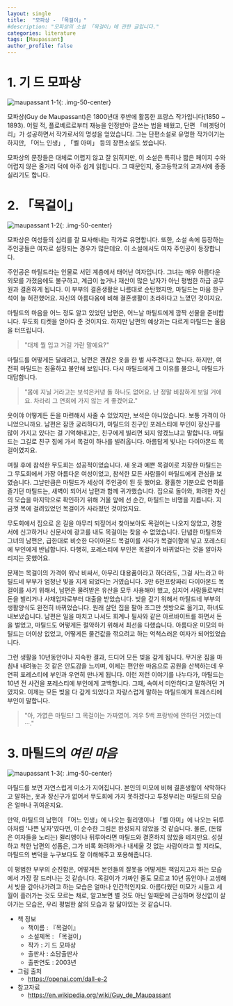 ```yaml
---
layout: single
title:  "모파상 - 「목걸이」"
#description: "모파상의 소설 「목걸이」에 관한 글입니다."
categories: literature
tags: [Maupassant]
author_profile: false
---
```


# 1. 기 드 모파상

![maupassant 1-1]({{site.url}}\images\2023-02-13-maupassant\maupassant_1-1.png){: .img-50-center}

모파상(Guy de Maupassant)은 1800년대 후반에 활동한 프랑스 작가입니다(1850 ~ 1893).
어릴 적, 플로베르로부터 재능을 인정받아 글쓰는 법을 배웠고, 단편 「비곗덩어리」가 성공하면서 작가로서의 명성을 얻었습니다.
그는 단편소설로 유명한 작가이기는 하지만, 「어느 인생」, 「벨 아미」 등의 장편소설도 썼습니다.

<!-- 모파상의 여러 소설들 중, 특히 우리나라에 유독 잘 알려진 소설이 바로 「목걸이」 일 것 같습니다. -->
모파상의 문장들은 대체로 어렵지 않고 잘 읽히지만, 이 소설은 특히나 짧은 페이지 수와 어렵지 않은 줄거리 덕에 아주 쉽게 읽힙니다.
그 때문인지, 중고등학교의 교과서에 종종 실리기도 합니다.

# 2. 「목걸이」

![maupassant 1-2]({{site.url}}\images\2023-02-13-maupassant\maupassant_1-2.png){: .img-50-center}

모파상은 여성들의 심리를 잘 묘사해내는 작가로 유명합니다.
또한, 소설 속에 등장하는 주인공들은 여자로 설정되는 경우가 많은데요.
이 소설에서도 여자 주인공이 등장합니다.

주인공은 마틸드라는 인물로 서민 계층에서 태어난 여자입니다.
그녀는 매우 아름다운 외모를 가졌음에도 불구하고, 계급이 높거나 재산이 많은 남자가 아닌 평범한 하급 공무원과 결혼하게 됩니다.
이 부부의 결혼생활은 나름대로 순탄했지만, 마틸드는 마음 한구석이 늘 허전했어요.
자신의 아름다움에 비해 결혼생활이 초라하다고 느꼈던 것이지요.

마틸드의 마음을 어느 정도 알고 있었던 남편은, 어느날 마틸드에게 깜짝 선물을 준비합니다.
무도회 티켓을 얻어다 준 것이지요.
하지만 남편의 예상과는 다르게 마틸드는 울음을 터뜨립니다.

> "대체 뭘 입고 거길 가란 말예요?"

마틸드를 어떻게든 달래려고, 남편은 괜찮은 옷을 한 벌 사주겠다고 합니다.
하지만, 여전히 마틸드는 침울하고 불안해 보입니다.
다시 마틸드에게 그 이유를 물으니, 마틸드가 대답합니다.

> "몸에 지닐 거라고는 보석은커녕 돌 하나도 없어요.
> 난 정말 비참하게 보일 거에요.
> 차라리 그 연회에 가지 않는 게 좋겠어요."

옷이야 어떻게든 돈을 마련해서 사줄 수 있었지만, 보석은 아니었습니다.
보통 가격이 아니었으니까요.
남편은 잠깐 궁리하다가, 마틸드의 친구인 포레스티에 부인이 장신구를 많이 가지고 있다는 걸 기억해내고는, 친구에게 빌리면 되지 않겠느냐고 말합니다.
마틸드는 그길로 친구 집에 가서 목걸이 하나를 빌려옵니다.
아름답게 빛나는 다이아몬드 목걸이였지요.

며칠 후에 참석한 무도회는 성공적이었습니다.
새 옷과 예쁜 목걸이로 치장한 마틸드는 그 무도회에서 가장 아름다운 여성이었고, 참석한 모든 사람들이 마틸드에게 관심을 보였습니다.
그날만큼은 마틸드가 세상이 주인공이 된 듯 했어요.
황홀한 기분으로 연회를 즐기던 마틸드는, 새벽이 되어서 남편과 함께 귀가했습니다.
집으로 돌아와, 화려한 자신의 모습을 마지막으로 확인하기 위해 거울 앞에 선 순간, 마틸드는 비명을 지릅니다.
지금껏 목에 걸려있었던 목걸이가 사라졌던 것이었지요.

무도회에서 집으로 온 길을 아무리 되짚어서 찾아보아도 목걸이는 나오지 않았고, 경찰서에 신고하거나 신문사에 광고를 내도 목걸이는 찾을 수 없었습니다.
단념한 마틸드와 그녀의 남편은, 급한대로 비슷한 다이아몬드 목걸이를 사다가 목걸이함에 넣고 포레스티에 부인에게 반납합니다.
다행히, 포레스티에 부인은 목걸이가 바뀌었다는 것을 알아차리지는 못했어요.

문제는 목걸이의 가격이 워낙 비싸서, 아무리 대용품이라고 하더라도, 그걸 사느라고 마틸드네 부부가 엄청난 빚을 지게 되었다는 거였습니다.
3만 6천프랑짜리 다이아몬드 목걸이를 사기 위해서, 남편은 물려받은 유산을 모두 사용해야 했고, 심지어 사람들로부터 돈을 빌리거나 사채업자로부터 대출을 받았습니다.
빚을 갚기 위해서 마틸드네 부부의 생활양식도 완전히 바뀌었습니다.
원래 살던 집을 팔아 조그만 셋방으로 옮기고, 하녀도 내보냈습니다.
남편은 일을 마치고 나서도 회계나 필사와 같은 아르바이트를 하면서 돈을 벌었고, 마틸드도 어떻게든 절약하기 위해서 최선을 다했습니다.
아름다운 미모의 마틸드는 더이상 없었고, 어떻게든 물건값을 깎으려고 하는 억척스러운 여자가 되어있었습니다.

그런 생활을 10년동안이나 지속한 결과, 드디어 모든 빚을 갚게 됩니다.
무거운 짐을 마침내 내려놓는 것 같은 안도감을 느끼며, 이제는 편안한 마음으로 공원을 산책하는데 우연히 포레스티에 부인과 우연히 만나게 됩니다.
이런 저런 이야기를 나누다가, 마틸드는 10년 전 사건을 포레스티에 부인에게 고백합니다.
그때, 속여서 미안하다고 말하려던 거였지요.
이제는 모든 빚을 다 갚게 되었다고 자랑스럽게 말하는 마틸드에게 포레스티에 부인이 말합니다.

> "아, 가엾은 마틸드!
> 그 목걸이는 가짜였어.
> 겨우 5백 프랑밖에 안하던 거였는데···."

# 3. 마틸드의 *여린 마음*

![maupassant 1-3]({{site.url}}\images\2023-02-13-maupassant\maupassant_1-3.png){: .img-50-center}

마틸드를 보면 자연스럽게 미소가 지어집니다.
본인의 미모에 비해 결혼생활이 삭막하다고 말하는, 옷과 장신구가 없어서 무도회에 가지 못하겠다고 투정부리는 마틸드의 모습은 얼마나 귀여운지요.

만약, 마틸드의 남편이 「어느 인생」에 나오는 쥘리앵이나 「벨 아미」에 나오는 뒤루아처럼 '나쁜 남자'였다면, 이 순수한 그림은 완성되지 않았을 것 같습니다.
물론, (돈많은 여자들을 노리는) 쥘리앵이나 뒤루아라면 마틸드와 결혼하지 않았을 테지만요.
성실하고 착한 남편의 성품은, 그가 비록 화려하거나 내세울 것 없는 사람이라고 할 지라도, 마틸드의 변덕을 누구보다도 잘 이해해주고 포용해줍니다.

이 평범한 부부의 순진함은, 어떻게든 본인들의 잘못을 어떻게든 책임지고자 하는 모습에서 가장 잘 드러나는 것 같습니다.
목걸이가 가짜인 줄도 모르고 10년 동안이나 고생해서 빚을 갚아나가려고 하는 모습은 얼마나 인간적인지요.
아름다웠던 미모가 시들고 세월이 흘러가는 것도 모르는 채로, 알고보면 별 것도 아닌 일때문에 근심하며 정신없이 살아가는 모습은, 우리 평범한 삶의 모습과 참 닮아있는 것 같습니다.

<!-- 피천득의 수필 「여린 마음」의 한 구절을 발췌하면서 이 글을 마칩니다.
> 사람은 본시 연한 정으로 만들어졌다.
> 여린 연민의 정은 냉혹한 풍자보다 귀하다.
> 소월도 쇼팽도 센티멘탈리스트였다.
> 우리 모두 여린 마음으로 돌아간다면 인생은 좀 더 행복할 수 있을 것이다. -->

- 책 정보
    - 책이름 : 『목걸이』
    - 소설제목 : 「목걸이」
    - 작가 : 기 드 모파상
    - 출판사 : 소담출판사
    - 출판연도 : 2003년
- 그림 출처
    - https://openai.com/dall-e-2
- 참고자료
    - https://en.wikipedia.org/wiki/Guy_de_Maupassant